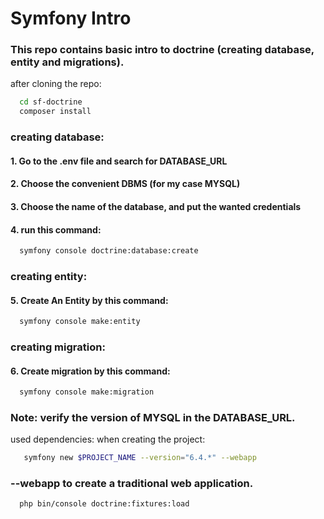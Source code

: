 # Symfony Intro
### This repo contains basic intro to doctrine (creating database, entity and migrations).
after cloning the repo:
```bash
  cd sf-doctrine
  composer install
```
### creating database:
#### 1. Go to the .env file and search for DATABASE_URL
#### 2. Choose the convenient DBMS (for my case MYSQL)
#### 3. Choose the name of the database, and put the wanted credentials
#### 4. run this command:

```bash
  symfony console doctrine:database:create
```
### creating entity:
#### 5. Create An Entity by this command:

```bash
  symfony console make:entity
```
### creating migration:
#### 6. Create migration by this command:

```bash
  symfony console make:migration
```
### Note: verify the version of MYSQL in the DATABASE_URL.

used dependencies:
when creating the project:
```bash
   symfony new $PROJECT_NAME --version="6.4.*" --webapp
```
### --webapp to create a traditional web application.
```bash
  php bin/console doctrine:fixtures:load
```
